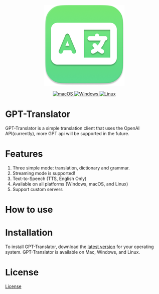 <!--
 * @Date: 2023-04-10 19:41:40
 * @LastEditors: JessGuo
 * @LastEditTime: 2023-04-12 23:10:31
 * @FilePath: /GPT_Translator/README.md
-->

<p align="center">
 
  <a  target="_blank">
    <img alt="logo" width="256px" height="256px" src="https://raw.githubusercontent.com/JesseGuoX/GPT-Translator/master/GPT_Translator.png" />
  </a>
</p>


<p align="center">
 
  <a href="https://github.com/JesseGuoX/GPT-Translator/releases" target="_blank">
    <img alt="macOS" src="https://img.shields.io/badge/-macOS-black?style=flat-square&logo=apple&logoColor=white" />
  </a>

  <a href="https://github.com/JesseGuoX/GPT-Translator/releases" target="_blank">
    <img alt="Windows" src="https://img.shields.io/badge/-Windows-blue?style=flat-square&logo=windows&logoColor=white" />
  </a>

  <a href="https://github.com/JesseGuoX/GPT-Translator/releases" target="_blank">
    <img alt="Linux" src="https://img.shields.io/badge/-Linux-yellow?style=flat-square&logo=linux&logoColor=white" />
  </a>
</p>

# GPT-Translator
  
  GPT-Translator is a simple translation client that uses the OpenAI API(currently), more GPT api  will be supported in the future.


# Features

1. Three simple mode: translation, dictionary and grammar.
2. Streaming mode is supported!
3. Text-to-Speech (TTS, English Only)
4. Available on all platforms (Windows, macOS, and Linux)
5. Support custom servers

# How to use



# Installation

To install GPT-Translator, download the [latest version](https://github.com/JesseGuoX/GPT-Translator/releases/latest) for your operating system. GPT-Translator is available on Mac, Windows, and Linux.

# License

[License](https://raw.githubusercontent.com/JesseGuoX/GPT-Translator/master/License)

